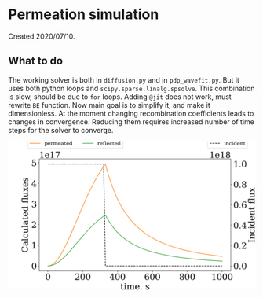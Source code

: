 # Permeation simulation

Created 2020/07/10.



## What to do

The working solver is both in `diffusion.py` and in `pdp_wavefit.py`. But it uses both python loops and `scipy.sparse.linalg.spsolve`. This combination is slow, should be due to `for` loops. Adding `@jit` does not work, must rewrite `BE` function. Now main goal is to simplify it, and make it dimensionless. At the moment changing recombination coefficients leads to changes in convergence. Reducing them requires increased number of time steps for the solver to converge. 



![UI](./figures/diffusionpyexample0.png)

